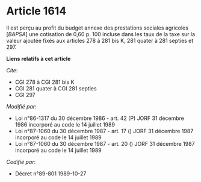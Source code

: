 # Article 1614

Il est perçu au profit du budget annexe des prestations sociales agricoles [*BAPSA*] une cotisation de 0,60 p. 100 incluse
dans les taux de la taxe sur la valeur ajoutée fixés aux articles 278 à 281 bis K, 281 quater à 281 septies et 297.

**Liens relatifs à cet article**

_Cite_:

  - CGI 278 à CGI 281 bis K
  - CGI 281 quater à CGI 281 septies
  - CGI 297

_Modifié par_:

  - Loi n°86-1317 du 30 décembre 1986 - art. 42 (P) JORF 31 décembre 1986 incorporé au code le 14 juillet 1989
  - Loi n°87-1060 du 30 décembre 1987 - art. 17 () JORF 31 décembre 1987 incorporé au code le 14 juillet 1989
  - Loi n°87-1060 du 30 décembre 1987 - art. 20 () JORF 31 décembre 1987 incorporé au code le 14 juillet 1989

_Codifié par_:

  - Décret n°89-801 1989-10-27
